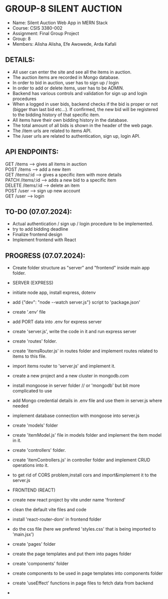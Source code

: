 # GROUP-8 SILENT AUCTION

- Name: Silent Auction Web App in MERN Stack
- Course: CSIS 3380-002
- Assignment: Final Group Project
- Group: 8
- Members: Alisha Alisha, Efe Awowede, Arda Kafali


DETAILS:
-----------------------------------------
- All user can enter the site and see all the items in auction.
- The auction items are recorded in Mongo database.
- In order to bid in auction, user has to sign up / login
- In order to add or delete items, user has to be ADMIN.
- Backend has various controls and validation for sign up and login procedures
- When a logged in user bids, backend checks if the bid is proper or not (bigger than last bid etc...). If confirmed, the new bid will be registered to the bidding history of that specific item.
- All items have their own bidding history in the database.
- The total amount of all bids is shown in the header of the web page.
- The /item urls are related to items API.
- The /user urls are related to authentication, sign up, login API.


API ENDPOINTS:
-----------------------------------------
GET /items --> gives all items in auction<br>
POST /items --> add a new item<br>
GET /items/:id --> gives a specific item with more details<br>
PATCH /items/:id --> adds a new bid to a specific item<br>
DELETE /items/:id --> delete an item<br>
POST /user --> sign up new account<br>
GET /user --> login


TO-DO (07.07.2024):
-----------------------------------------
- Actual authentication / sign up / login procedure to be implemented.
- try to add bidding deadline
- Finalize frontend design
- Implement frontend with React


PROGRESS (07.07.2024):
-----------------------------------------
- Create folder structure as "server" and "frontend" inside main app folder.

- SERVER (EXPRESS)
- initiate node app, install express, dotenv
- add {"dev": "node --watch server.js"} script to 'package.json'
- create '.env' file
- add PORT data into .env for express server
- create 'server.js', write the code in it and run express server
- create 'routes' folder.
- create 'itemsRouter.js' in routes folder and implement routes related to items to this file.
- import items router to 'server.js' and implement it.
- create a new project and a new cluster in mongodb.com
- install mongoose in server folder // or 'mongodb' but bit more complicated to use
- add Mongo credential details in .env file and use them in server.js where needed
- implement database connection with mongoose into server.js
- create 'models' folder
- create 'itemModel.js' file in models folder and implement the item model in it.
- create 'controllers' folder.
- create 'itemControllers.js' in controller folder and implement CRUD operations into it.
- to get rid of CORS problem,install cors and import&implement it to the server.js

- FRONTEND (REACT)
- create new react project by vite under name 'frontend'
- clean the default vite files and code
- install 'react-router-dom' in frontend folder
- do the css file (here we prefered 'styles.css' that is being imported to 'main.jsx')
- create 'pages' folder
- create the page templates and put them into pages folder
- create 'components' folder
- create components to be used in page templates into components folder
- create 'useEffect' functions in page files to fetch data from backend
- 
